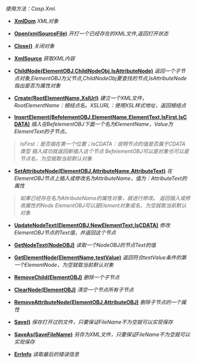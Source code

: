 _使用方法：Casp.Xml._

  * **[XmlDom](XmlDom.md)** _XML对象_

  * **[Open(xmlSourceFile)](Open.md)** _开打一个已经存在的XML文件,返回打开状态_

  * **[Close()](Close.md)** _关闭对象_

  * **[XmlSource](XmlSource.md)** _获取XML内容_

  * **[ChildNode(ElementOBJ,ChildNodeObj,IsAttributeNode)](ChildNode.md)** _返回一个子节点对象,ElementOBJ为父节点,ChildNodeObj要查找的节点,IsAttributeNode指出是否为属性对象_

  * **[Create(RootElementName,XslUrl)](Create.md)** _建立一个XML文件，RootElementName：根结点名。XSLURL：使用XSL样式地址，返回根结点_

  * **[InsertElement(BefelementOBJ,ElementName,ElementText,IsFirst,IsCDATA)](InsertElement.md)** _插入在BefelementOBJ下面一个名为ElementName，Value为ElementText的子节点。_

> _IsFirst：是否插在第一个位置；IsCDATA：说明节点的值是否属于CDATA类型_
> _插入成功就返回新插入这个节点_
> _BefelementOBJ可以是对象也可以是节点名，为空就取当前默认对象_

  * **[SetAttributeNode(ElementOBJ,AttributeName,AttributeText)](SetAttributeNode.md)** _在ElementOBJ节点上插入或修改名为AttributeName，值为：AttributeText的属性_

> _如果已经存在名为AttributeName的属性对象，就进行修改。_
> _返回插入或修改属性的Node_
> _ElementOBJ可以是Element对象或名，为空就取当前默认对象_

  * **[UpdateNodeText(ElementOBJ,NewElementText,IsCDATA)](UpdateNodeText.md)** _修改ElementOBJ节点的Text值，并返回这个节点_

  * **[GetNodeText(NodeOBJ)](GetNodeText.md)** _读取一个NodeOBJ的节点Text的值_

  * **[GetElementNode(ElementName,testValue)](GetElementNode.md)** _返回符合testValue条件的第一个ElementNode，为空就取当前默认对象_

  * **[RemoveChild(ElementOBJ)](RemoveChild.md)** _删除一个子节点_

  * **[ClearNode(ElementOBJ)](ClearNode.md)** _清空一个节点所有子节点_

  * **[RemoveAttributeNode(ElementOBJ,AttributeOBJ)](RemoveAttributeNode.md)** _删除子节点的一个属性_

  * **[Save()](Save.md)** _保存打开过的文件，只要保证FileName不为空就可以实现保存_

  * **[SaveAs(SaveFileName)](SaveAs.md)** _另存为XML文件，只要保证FileName不为空就可以实现保存_

  * **[ErrInfo](ErrInfo.md)** _读取最后的错误信息_